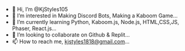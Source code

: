 - 👋 Hi, I’m @KjStyles105
- 👀 I’m interested in Making Discord Bots, Making a Kaboom Game...
- 🌱 I’m currently learning Python, Kaboom.js, Node.js, HTML,CSS,JS, Phaser, React.js...
- 💞️ I’m looking to collaborate on Github & Replit...
- 📫 How to reach me, kjstyles1818@gmail.com...

<!---
KjStyles105/KjStyles105 is a ✨ special ✨ repository because its `README.md` (this file) appears on your GitHub profile.
You can click the Preview link to take a look at your changes.
--->
